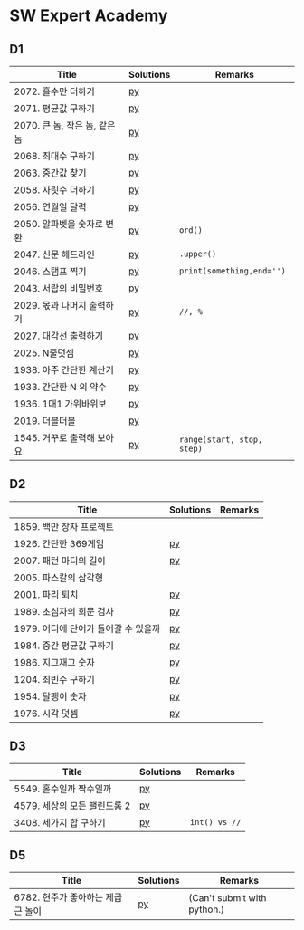 # SW Expert Academy

## D1
| Title | Solutions | Remarks |
| ---- | ---- | ---- |
| 2072. 홀수만 더하기 | [py](solutions/D1/2072.py) | |
| 2071. 평균값 구하기 | [py](solutions/D1/2071.py) | |
| 2070. 큰 놈, 작은 놈, 같은 놈 | [py](solutions/D1/2070.py) | |
| 2068. 최대수 구하기 | [py](solutions/D1/2068.py) | |
| 2063. 중간값 찾기 | [py](solutions/D1/2063.py) | |
| 2058. 자릿수 더하기 | [py](solutions/D1/2058.py) | |
| 2056. 연월일 달력 | [py](solutions/D1/2056.py) | |
| 2050. 알파벳을 숫자로 변환 | [py](solutions/D1/2050.py) | `ord()` |
| 2047. 신문 헤드라인 | [py](solutions/D1/2047.py) | `.upper()` |
| 2046. 스탬프 찍기 | [py](solutions/D1/2046.py) | `print(something,end='')` |
| 2043. 서랍의 비밀번호 | [py](solutions/D1/2043.py) | |
| 2029. 몫과 나머지 출력하기 | [py](solutions/D1/2029.py) | `//, %` |
| 2027. 대각선 출력하기 | [py](solutions/D1/2027.py) | |
| 2025. N줄덧셈 | [py](solutions/D1/2025.py) | |
| 1938. 아주 간단한 계산기 | [py](solutions/D1/1938.py) | |
| 1933. 간단한 N 의 약수 | [py](solutions/D1/1933.py) | |
| 1936. 1대1 가위바위보 | [py](solutions/D1/1936.py) | |
| 2019. 더블더블 | [py](solutions/D1/2019.py) | |
| 1545. 거꾸로 출력해 보아요 | [py](solutions/D1/1545.py) | `range(start, stop, step)` |

## D2
| Title | Solutions | Remarks |
| ---- | ---- | ---- |
| 1859. 백만 장자 프로젝트 | | |
| 1926. 간단한 369게임 | [py](solutions/D2/1926.py) | |
| 2007. 패턴 마디의 길이 | [py](solutions/D2/2007.py) | |
| 2005. 파스칼의 삼각형 | | |
| 2001. 파리 퇴치 | [py](solutions/D2/2001.py) | |
| 1989. 초심자의 회문 검사 | [py](solutions/D2/1989.py) | |
| 1979. 어디에 단어가 들어갈 수 있을까 | [py](solutions/D2/1979.py) | |
| 1984. 중간 평균값 구하기 | [py](solutions/D2/1984.py) | |
| 1986. 지그재그 숫자 | [py](solutions/D2/1986.py) | |
| 1204. 최빈수 구하기 | [py](solutions/D2/1204.py) | |
| 1954. 달팽이 숫자 | [py](solutions/D2/1954.py) | |
| 1976. 시각 덧셈 | [py](solutions/D2/1976.py) | |

## D3
| Title | Solutions | Remarks |
| ---- | ---- | ---- |
| 5549. 홀수일까 짝수일까 | [py](solutions/D3/5549.py) | |
| 4579. 세상의 모든 팰린드롬 2 | [py](solutions/D3/4579.py) | |
| 3408. 세가지 합 구하기 | [py](solutions/D3/3408.py) | `int() vs //` |

## D5
| Title | Solutions | Remarks |
| ---- | ---- | ---- |
| 6782. 현주가 좋아하는 제곱근 놀이 | [py](solutions/D5/6782.py) | (Can't submit with python.) |
